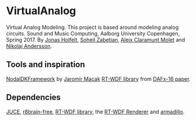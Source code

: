 # VirtualAnalog
Virtual Analog Modeling. This project is based around modeling analog circuits.  Sound and Music Computing, Aalborg University Copenhagen, Spring 2017.
By [Jonas Holfelt](https://github.com/jholfelt), [Sohejl Zabetian](https://github.com/szbtn), [Aleix Claramunt Molet](https://github.com/aleixcm) and [Nikolaj Andersson](https://github.com/NikolajAndersson).

## Tools and inspiration
[NodalDKFramework](https://github.com/jardamacak/NodalDKFramework) by [Jaromir Macak](https://github.com/jardamacak)
[RT-WDF library](https://github.com/RT-WDF/rt-wdf_lib) from [DAFx-16 paper](https://github.com/RT-WDF/rt-wdf_lib/tree/master/Documentation/40-DAFx-16_paper_35-PN.pdf).

## Dependencies
[JUCE](https://github.com/julianstorer/JUCE), [r8brain-free](https://github.com/avaneev/r8brain-free-src), [RT-WDF library](https://github.com/RT-WDF/rt-wdf_lib), the [RT-WDF Renderer](https://github.com/RT-WDF/rt-wdf_renderer) and [armadillo](http://arma.sourceforge.net/).
